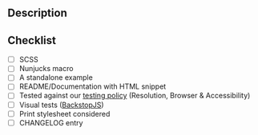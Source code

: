 ## Description

## Checklist

- [ ] SCSS
- [ ] Nunjucks macro
- [ ] A standalone example
- [ ] README/Documentation with HTML snippet
- [ ] Tested against our [testing policy](https://github.com/nhsuk/nhsuk-frontend/blob/master/docs/contributing/testing.md) (Resolution, Browser & Accessibility)
- [ ] Visual tests ([BackstopJS](https://github.com/nhsuk/nhsuk-frontend/blob/master/docs/contributing/automated-testing.md))
- [ ] Print stylesheet considered
- [ ] CHANGELOG entry
